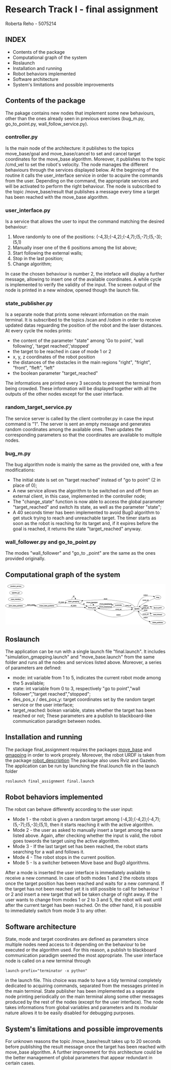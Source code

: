 # Research Track I - final assignment
Roberta Reho - 5075214

INDEX
---------------------
 * Contents of the package
 * Computational graph of the system
 * Roslaunch
 * Installation and running
 * Robot behaviors implemented
 * Software architecture 
 * System's limitations and possible improvements


## Contents of the package
The pakage contains new nodes that implement some new behaviours, other than the ones already seen in previous exercises (bug_m.py, go_to_point.py, wall_follow_service.py).

### controller.py
Is the main node of the architecture: it publishes to the topics move_base/goal and move_base/cancel to set and cancel target coordinates for the move_base algorithm. Moreover, it publishes to the topic /cmd_vel to set the robot's velocity.
The node manages the different behaviours through the services displayed below. 
At the beginning of the routine it calls the user_interface service in order to acquire the commands from the user. Depending on the command, the appropriate services and will be activated to perform the right behaviour.
The node is subscribed to the topic /move_base/result that publishes a message every time a target has been reached with the move_base algorithm.

### user_interface.py
Is a service that allows the user to input the command matching the desired behaviour:
1. Move randomly to one of the positions: (-4,3);(-4,2);(-4,7);(5,-7);(5,-3);(5,1) 
2. Manually inser one of the 6 positions among the list above;
3. Start following the external walls;
4. Stop in the last position;
5. Change algorithm;

In case the chosen behaviour is number 2, the inteface will display a further message, allowing to insert one of the available coordinates. A while cycle is implemented to verify the validity of the input.
The screen output of the node is printed in a new window, opened though the launch file.

### state_publisher.py
Is a separate node that prints some relevant information on the main terminal.
It is subscribed to the topics /scan and /odom in order to receive updated datas reguarding the position of the robot and the laser distances.
At every cycle the nodes prints:
* the content of the parameter "state" among 'Go to point', 'wall following', 'target reached','stopped'
* the target to be reached in case of mode 1 or 2
* x, y, z coordinates of the robot position
* the distances of the obstacles in the main regions "right", "fright", "front", "fleft", "left"
* the boolean parameter "target_reached"

The informations are printed every 3 seconds to prevent the terminal from being crowded.
These information will be displayed together with all the outputs of the other nodes except for the user interface.

### random_target_service.py
The service server is called by the client controller.py in case the input command is "1".
The server is sent an empty message and generates random coordinates among the available ones. Then updates the corresponding parameters so that the coordinates are available to multiple nodes.

### bug_m.py
The bug algorithm node is mainly the same as the provided one, with a few modifications:
* The initial state is set on "target reached" instead of "go to point" (2 in place of 0);
* A new service allows the algorithm to be switched on and off from an external client, in this case, implemented in the controller node;
* The "change_state" function is now able to access the global parameter "target_reached" and switch its state, as well as the parameter "state";
* A 40 seconds timer has been implemented to avoid Bug0 algorithm to get stuck trying to reach and unreachable target. The timer starts as soon as the robot is reaching for its target and, if it expires before the goal is reached, it returns the state "target_reached" anyway.

### wall_follower.py and go_to_point.py
The modes "wall_follower" and "go_to _point" are the same as the ones provided originally.


## Computational graph of the system
![alt text](https://github.com/RobReho/RT_assignment2/blob/main/rosgraph.png)

## Roslaunch 
The application can be run with a single launch file "final.launch". It includes "simulation_gmapping.launch" and "move_base.launch" from the same folder and runs all the nodes and services listed above.
Moreover, a series of parameters are defined:
* mode: int variable from 1 to 5, indicates the current robot mode among the 5 available;
* state: int variable from 0 to 3, respectively "go to point","wall follower","target reached","stopped";
* des_pos_x / des_pos_y: target coordinates set by the random target service or the user interface;
* target_reached: bolean variable, states whether the target has been reached or not;
These parameters are a publish to blackboard-like communication paradigm between nodes.

## Installation and running
The package final_assignment requires the packages [move_base](http://wiki.ros.org/move_base) and [gmapping](http://wiki.ros.org/gmapping) in order to work proprely.
Moreover, the robot URDF is taken from the package [robot_description](https://github.com/CarmineD8/robot_description)
The package also uses Rviz and Gazebo.
The application can be run by launching the final.lounch file in the launch folder

```sh
roslaunch final_assignment final.launch
```


## Robot behaviors implemented
The robot can behave differently according to the user input:
* Mode 1 - the robot is given a random target among (-4,3);(-4,2);(-4,7);(5,-7);(5,-3);(5,1), then it starts reaching it with the active algorithm.
* Mode 2 - the user as asked to manually insert a target among the same listed above. Again, after checking whether the input is valid, the robot goes towords the target using the active algorithm.
* Mode 3 - If the last target set has been reached, the robot starts searching for a wall and follows it.
* Mode 4 - The robot stops in the current position.
* Mode 5 - Is a switcher between Move base and Bug0 algorithms.

After a mode is inserted the user interface is immediately available to receive a new command.
In case of both modes 1 and 2 the robots stops once the target position has been reached and waits for a new command. If the target has not been reached yet it is still possible to call for behaviour 1 or 2 and insert a new target that will be taken charge of right away.
If the user wants to change from modes 1 or 2 to 3 and 5, the robot will wait until after the current target has been reached. On the other hand, it is possible to immediately switch from mode 3 to any other. 

## Software architecture 
State, mode and target coordinates are defined as parameters since multiple nodes need access to it depending on the behaviour to be executed or the algorithm used. For this reason, a publish to blackboard communication paradigm seemed the most appropriate.
The user interface node is called on a new terminal through

```
launch-prefix="terminator -x python"
```
in the launch file. This choice was made to have a tidy terminal completely dedicated to acquiring commands, separated from the messages printed in the main terminal.
State publisher has been implemented as a separate node printing periodically on the main terminal along some other messages produced by the rest of the nodes (except for the user interface). The node takes informations from global variables and parameters and its modular nature allows it to be easily disabled for debugging purposes.

## System's limitations and possible improvements
For unknown reasons the topic /move_base/result takes up to 20 seconds before publishing the result message once the target has been reached with move_base algorithm.
A further improvement for this architecture could be the better management of global parameters that appear redundant in certain cases.






